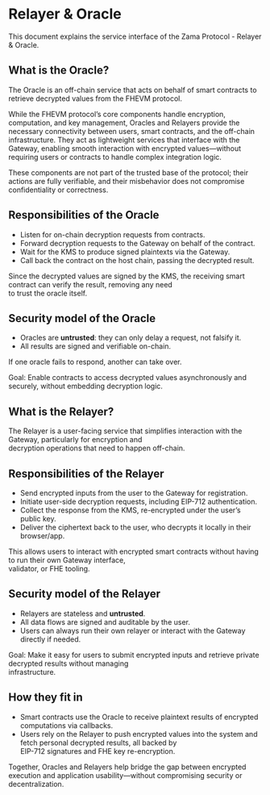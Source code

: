 # Relayer & Oracle

This document explains the service interface of the Zama Protocol - Relayer & Oracle.

## What is the Oracle?

The Oracle is an off-chain service that acts on behalf of smart contracts to retrieve decrypted values from the FHEVM protocol.

While the FHEVM protocol’s core components handle encryption, computation, and key management, Oracles and Relayers provide the necessary connectivity between users, smart contracts, and the off-chain infrastructure. They act as lightweight services that interface with the Gateway, enabling smooth interaction with encrypted values—without requiring users or contracts to handle complex integration logic.

These components are not part of the trusted base of the protocol; their actions are fully verifiable, and their misbehavior does not compromise confidentiality or correctness.

## Responsibilities of the Oracle

* Listen for on-chain decryption requests from contracts.
* Forward decryption requests to the Gateway on behalf of the contract.
* Wait for the KMS to produce signed plaintexts via the Gateway.
* Call back the contract on the host chain, passing the decrypted result.

Since the decrypted values are signed by the KMS, the receiving smart contract can verify the result, removing any need\
to trust the oracle itself.

## Security model of the Oracle

* Oracles are **untrusted**: they can only delay a request, not falsify it.
* All results are signed and verifiable on-chain.

If one oracle fails to respond, another can take over.

Goal: Enable contracts to access decrypted values asynchronously and securely, without embedding decryption logic.

## What is the Relayer?

The Relayer is a user-facing service that simplifies interaction with the Gateway, particularly for encryption and\
decryption operations that need to happen off-chain.

## Responsibilities of the Relayer

* Send encrypted inputs from the user to the Gateway for registration.
* Initiate user-side decryption requests, including EIP-712 authentication.
* Collect the response from the KMS, re-encrypted under the user’s public key.
* Deliver the ciphertext back to the user, who decrypts it locally in their browser/app.

This allows users to interact with encrypted smart contracts without having to run their own Gateway interface,\
validator, or FHE tooling.

## Security model of the Relayer

* Relayers are stateless and **untrusted**.
* All data flows are signed and auditable by the user.
* Users can always run their own relayer or interact with the Gateway directly if needed.

Goal: Make it easy for users to submit encrypted inputs and retrieve private decrypted results without managing\
infrastructure.

## How they fit in

* Smart contracts use the Oracle to receive plaintext results of encrypted computations via callbacks.
* Users rely on the Relayer to push encrypted values into the system and fetch personal decrypted results, all backed by\
  EIP-712 signatures and FHE key re-encryption.

Together, Oracles and Relayers help bridge the gap between encrypted execution and application usability—without compromising security or decentralization.

